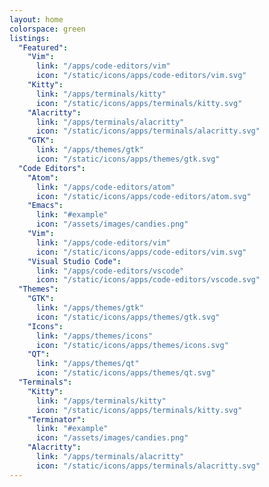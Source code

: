 ```yaml
---
layout: home
colorspace: green
listings:
  "Featured":
    "Vim":
      link: "/apps/code-editors/vim"
      icon: "/static/icons/apps/code-editors/vim.svg"
    "Kitty":
      link: "/apps/terminals/kitty"
      icon: "/static/icons/apps/terminals/kitty.svg"
    "Alacritty":
      link: "/apps/terminals/alacritty"
      icon: "/static/icons/apps/terminals/alacritty.svg"
    "GTK":
      link: "/apps/themes/gtk"
      icon: "/static/icons/apps/themes/gtk.svg"
  "Code Editors":
    "Atom":
      link: "/apps/code-editors/atom"
      icon: "/static/icons/apps/code-editors/atom.svg"
    "Emacs":
      link: "#example"
      icon: "/assets/images/candies.png"
    "Vim":
      link: "/apps/code-editors/vim"
      icon: "/static/icons/apps/code-editors/vim.svg"
    "Visual Studio Code":
      link: "/apps/code-editors/vscode"
      icon: "/static/icons/apps/code-editors/vscode.svg"
  "Themes":
    "GTK":
      link: "/apps/themes/gtk"
      icon: "/static/icons/apps/themes/gtk.svg"
    "Icons":
      link: "/apps/themes/icons"
      icon: "/static/icons/apps/themes/icons.svg"
    "QT":
      link: "/apps/themes/qt"
      icon: "/static/icons/apps/themes/qt.svg"
  "Terminals":
    "Kitty":
      link: "/apps/terminals/kitty"
      icon: "/static/icons/apps/terminals/kitty.svg"
    "Terminator":
      link: "#example"
      icon: "/assets/images/candies.png"
    "Alacritty":
      link: "/apps/terminals/alacritty"
      icon: "/static/icons/apps/terminals/alacritty.svg"
---
```


